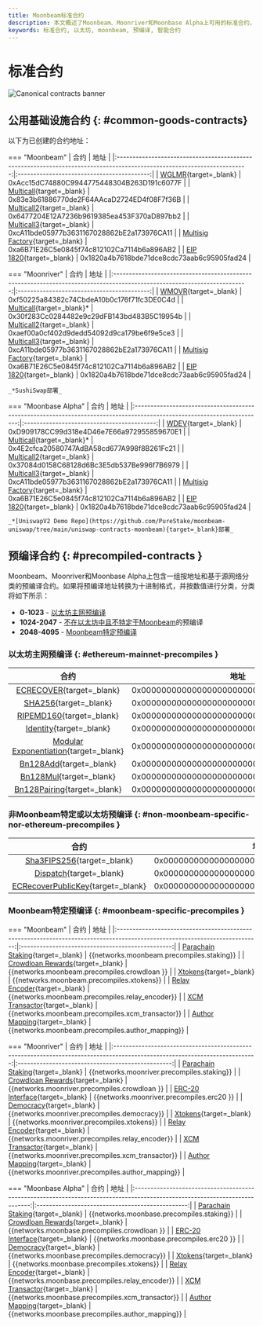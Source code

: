 ```yaml
---
title: Moonbeam标准合约
description: 本文概述了Moonbeam、Moonriver和Moonbase Alpha上可用的标准合约，包括一些公用基础设施和预编译合约。
keywords: 标准合约, 以太坊, moonbeam, 预编译, 智能合约
---
```


# 标准合约

![Canonical contracts banner](/images/builders/build/canonical-contracts/contract-addresses/canonical-contracts-banner.png)

## 公用基础设施合约 {: #common-goods-contracts}

以下为已创建的合约地址：

=== "Moonbeam"
    |                                                          合约                                                           |                    地址                    |
    |:-----------------------------------------------------------------------------------------------------------------------:|:------------------------------------------:|
    |      [WGLMR](https://moonbeam.moonscan.io/address/0xAcc15dC74880C9944775448304B263D191c6077F#code){target=_blank}       | 0xAcc15dC74880C9944775448304B263D191c6077F |
    |    [Multicall](https://moonbeam.moonscan.io/address/0x83e3b61886770de2F64AAcaD2724ED4f08F7f36B#code){target=_blank}     | 0x83e3b61886770de2F64AAcaD2724ED4f08F7f36B |
    |    [Multicall2](https://moonbeam.moonscan.io/address/0x6477204E12A7236b9619385ea453F370aD897bb2#code){target=_blank}    | 0x6477204E12A7236b9619385ea453F370aD897bb2 |
    |    [Multicall3](https://moonbeam.moonscan.io/address/0xca11bde05977b3631167028862be2a173976ca11#code){target=_blank}    | 0xcA11bde05977b3631167028862bE2a173976CA11 |
    | [Multisig Factory](https://moonbeam.moonscan.io/address/0xa6B71E26C5e0845f74c812102Ca7114b6a896AB2#code){target=_blank} | 0xa6B71E26C5e0845f74c812102Ca7114b6a896AB2 |
    |                           [EIP 1820](https://eips.ethereum.org/EIPS/eip-1820){target=_blank}                            | 0x1820a4b7618bde71dce8cdc73aab6c95905fad24 |


=== "Moonriver"
    |                                                           合约                                                           |                    地址                    |
    |:------------------------------------------------------------------------------------------------------------------------:|:------------------------------------------:|
    |      [WMOVR](https://moonriver.moonscan.io/address/0xf50225a84382c74CbdeA10b0c176f71fc3DE0C4d#code){target=_blank}       | 0xf50225a84382c74CbdeA10b0c176f71fc3DE0C4d |
    |    [Multicall](https://moonriver.moonscan.io/address/0x30f283Cc0284482e9c29dFB143bd483B5C19954b#code){target=_blank}*    | 0x30f283Cc0284482e9c29dFB143bd483B5C19954b |
    |    [Multicall2](https://moonriver.moonscan.io/address/0xaef00a0cf402d9dedd54092d9ca179be6f9e5ce3#code){target=_blank}    | 0xaef00a0cf402d9dedd54092d9ca179be6f9e5ce3 |
    |   [Multicall3](https://moonriver.moonscan.io/address/0xca11bde05977b3631167028862be2a173976ca11#code/){target=_blank}    | 0xcA11bde05977b3631167028862bE2a173976CA11 |
    | [Multisig Factory](https://moonriver.moonscan.io/address/0xa6B71E26C5e0845f74c812102Ca7114b6a896AB2#code){target=_blank} | 0xa6B71E26C5e0845f74c812102Ca7114b6a896AB2 |
    |                            [EIP 1820](https://eips.ethereum.org/EIPS/eip-1820){target=_blank}                            | 0x1820a4b7618bde71dce8cdc73aab6c95905fad24 |


    _*SushiSwap部署_

=== "Moonbase Alpha"
    |                                                          合约                                                           |                    地址                    |
    |:-----------------------------------------------------------------------------------------------------------------------:|:------------------------------------------:|
    |       [WDEV](https://moonbase.moonscan.io/address/0xD909178CC99d318e4D46e7E66a972955859670E1#code){target=_blank}       | 0xD909178CC99d318e4D46e7E66a972955859670E1 |
    |    [Multicall](https://moonbase.moonscan.io/address/0x4E2cfca20580747AdBA58cd677A998f8B261Fc21#code){target=_blank}*    | 0x4E2cfca20580747AdBA58cd677A998f8B261Fc21 |
    |    [Multicall2](https://moonbase.moonscan.io/address/0x37084d0158C68128d6Bc3E5db537Be996f7B6979#code){target=_blank}    | 0x37084d0158C68128d6Bc3E5db537Be996f7B6979 |
    |   [Multicall3](https://moonbase.moonscan.io/address/0xca11bde05977b3631167028862be2a173976ca11#code/){target=_blank}    | 0xcA11bde05977b3631167028862bE2a173976CA11 |
    | [Multisig Factory](https://moonbase.moonscan.io/address/0xa6B71E26C5e0845f74c812102Ca7114b6a896AB2#code){target=_blank} | 0xa6B71E26C5e0845f74c812102Ca7114b6a896AB2 |
    |                           [EIP 1820](https://eips.ethereum.org/EIPS/eip-1820){target=_blank}                            | 0x1820a4b7618bde71dce8cdc73aab6c95905fad24 |

    _*[UniswapV2 Demo Repo](https://github.com/PureStake/moonbeam-uniswap/tree/main/uniswap-contracts-moonbeam){target=_blank}部署_

## 预编译合约 {: #precompiled-contracts }

Moonbeam、Moonriver和Moonbase Alpha上包含一组按地址和基于源网络分类的预编译合约。如果将预编译地址转换为十进制格式，并按数值进行分类，分类将如下所示：

- **0-1023** - [以太坊主网预编译](#ethereum-mainnet-precompiles)
- **1024-2047** - [不在以太坊中且不特定于Moonbeam](#non-moonbeam-specific-nor-ethereum-precomiles)的预编译
- **2048-4095** - [Moonbeam特定预编译](#moonbeam-specific-precompiles)

### 以太坊主网预编译 {: #ethereum-mainnet-precompiles }

|                                                        合约                                                         |                    地址                    |
|:-------------------------------------------------------------------------------------------------------------------:|:------------------------------------------:|
|                     [ECRECOVER](/builders/build/canonical-contracts/precompiles/eth-mainnet/#verify-signatures-with-ecrecover/){target=_blank}                      | 0x0000000000000000000000000000000000000001 |
|                             [SHA256](/builders/build/canonical-contracts/precompiles/eth-mainnet/#hashing-with-sha256/){target=_blank}                              | 0x0000000000000000000000000000000000000002 |
|                         [RIPEMD160](/builders/build/canonical-contracts/precompiles/eth-mainnet/#hashing-with-ripemd-160/){target=_blank}                           | 0x0000000000000000000000000000000000000003 |
|                           [Identity](/builders/build/canonical-contracts/precompiles/eth-mainnet/#the-identity-function/){target=_blank}                            | 0x0000000000000000000000000000000000000004 |
|                   [Modular Exponentiation](/builders/build/canonical-contracts/precompiles/eth-mainnet/#modular-exponentiation/){target=_blank}                     | 0x0000000000000000000000000000000000000005 |
|     [Bn128Add](https://paritytech.github.io/frontier/rustdocs/pallet_evm_precompile_bn128/struct.Bn128Add.html){target=_blank}      | 0x0000000000000000000000000000000000000006 |
|     [Bn128Mul](https://paritytech.github.io/frontier/rustdocs/pallet_evm_precompile_bn128/struct.Bn128Mul.html){target=_blank}      | 0x0000000000000000000000000000000000000007 |
| [Bn128Pairing](https://paritytech.github.io/frontier/rustdocs/pallet_evm_precompile_bn128/struct.Bn128Pairing.html){target=_blank}  | 0x0000000000000000000000000000000000000008 |

### 非Moonbeam特定或以太坊预编译 {: #non-moonbeam-specific-nor-ethereum-precompiles }

|                                                               合约                                                               |                    地址                    |
|:--------------------------------------------------------------------------------------------------------------------------------:|:------------------------------------------:|
|       [Sha3FIPS256](https://paritytech.github.io/frontier/rustdocs/pallet_evm_precompile_sha3fips/struct.Sha3FIPS256.html){target=_blank}        | 0x0000000000000000000000000000000000000400 |
|          [Dispatch](https://paritytech.github.io/frontier/rustdocs/pallet_evm_precompile_dispatch/struct.Dispatch.html){target=_blank}           | 0x0000000000000000000000000000000000000401 |
| [ECRecoverPublicKey](https://paritytech.github.io/frontier/rustdocs/pallet_evm_precompile_simple/struct.ECRecoverPublicKey.html){target=_blank}  | 0x0000000000000000000000000000000000000402 |

### Moonbeam特定预编译 {: #moonbeam-specific-precompiles }

=== "Moonbeam"
    |                                                            合约                                                             |                       地址                       |
    |:---------------------------------------------------------------------------------------------------------------------------:|:------------------------------------------------:|
    |  [Parachain Staking](https://github.com/PureStake/moonbeam/blob/master/precompiles/parachain-staking/StakingInterface.sol){target=_blank}   |    {{networks.moonbeam.precompiles.staking}}     |
    | [Crowdloan Rewards](https://github.com/PureStake/moonbeam/blob/master/precompiles/crowdloan-rewards/CrowdloanInterface.sol){target=_blank}  |   {{networks.moonbeam.precompiles.crowdloan }}   |
    |                [Xtokens](https://github.com/PureStake/moonbeam/blob/master/precompiles/xtokens/Xtokens.sol){target=_blank}                  |    {{networks.moonbeam.precompiles.xtokens}}     |
    |        [Relay Encoder](https://github.com/PureStake/moonbeam/blob/master/precompiles/relay-encoder/RelayEncoder.sol){target=_blank}         | {{networks.moonbeam.precompiles.relay_encoder}}  |
    |      [XCM Transactor](https://github.com/PureStake/moonbeam/blob/master/precompiles/xcm_transactor/XcmTransactor.sol){target=_blank}        | {{networks.moonbeam.precompiles.xcm_transactor}} |
    |  [Author Mapping](https://github.com/PureStake/moonbeam/blob/master/precompiles/author-mapping/AuthorMappingInterface.sol){target=_blank}   | {{networks.moonbeam.precompiles.author_mapping}} |

=== "Moonriver"
    |                                                            合约                                                             |                       地址                        |
    |:---------------------------------------------------------------------------------------------------------------------------:|:-------------------------------------------------:|
    |  [Parachain Staking](https://github.com/PureStake/moonbeam/blob/master/precompiles/parachain-staking/StakingInterface.sol){target=_blank}   |    {{networks.moonriver.precompiles.staking}}     |
    | [Crowdloan Rewards](https://github.com/PureStake/moonbeam/blob/master/precompiles/crowdloan-rewards/CrowdloanInterface.sol){target=_blank}  |   {{networks.moonriver.precompiles.crowdloan }}   |
    |         [ERC-20 Interface](https://github.com/PureStake/moonbeam/blob/master/precompiles/balances-erc20/ERC20.sol){target=_blank}           |     {{networks.moonriver.precompiles.erc20 }}     |
    |     [Democracy](https://github.com/PureStake/moonbeam/blob/master/precompiles/pallet-democracy/DemocracyInterface.sol){target=_blank}       |   {{networks.moonriver.precompiles.democracy}}    |
    |                [Xtokens](https://github.com/PureStake/moonbeam/blob/master/precompiles/xtokens/Xtokens.sol){target=_blank}                  |    {{networks.moonriver.precompiles.xtokens}}     |
    |        [Relay Encoder](https://github.com/PureStake/moonbeam/blob/master/precompiles/relay-encoder/RelayEncoder.sol){target=_blank}         | {{networks.moonriver.precompiles.relay_encoder}}  |
    |      [XCM Transactor](https://github.com/PureStake/moonbeam/blob/master/precompiles/xcm_transactor/XcmTransactor.sol){target=_blank}        | {{networks.moonriver.precompiles.xcm_transactor}} |
    |  [Author Mapping](https://github.com/PureStake/moonbeam/blob/master/precompiles/author-mapping/AuthorMappingInterface.sol){target=_blank}   | {{networks.moonriver.precompiles.author_mapping}} |

=== "Moonbase Alpha"
    |                                                            合约                                                             |                       地址                       |
    |:---------------------------------------------------------------------------------------------------------------------------:|:------------------------------------------------:|
    |  [Parachain Staking](https://github.com/PureStake/moonbeam/blob/master/precompiles/parachain-staking/StakingInterface.sol){target=_blank}   |    {{networks.moonbase.precompiles.staking}}     |
    | [Crowdloan Rewards](https://github.com/PureStake/moonbeam/blob/master/precompiles/crowdloan-rewards/CrowdloanInterface.sol){target=_blank}  |   {{networks.moonbase.precompiles.crowdloan }}   |
    |         [ERC-20 Interface](https://github.com/PureStake/moonbeam/blob/master/precompiles/balances-erc20/ERC20.sol){target=_blank}           |     {{networks.moonbase.precompiles.erc20 }}     |
    |     [Democracy](https://github.com/PureStake/moonbeam/blob/master/precompiles/pallet-democracy/DemocracyInterface.sol){target=_blank}       |   {{networks.moonbase.precompiles.democracy}}    |
    |                [Xtokens](https://github.com/PureStake/moonbeam/blob/master/precompiles/xtokens/Xtokens.sol){target=_blank}                  |    {{networks.moonbase.precompiles.xtokens}}     |
    |        [Relay Encoder](https://github.com/PureStake/moonbeam/blob/master/precompiles/relay-encoder/RelayEncoder.sol){target=_blank}         | {{networks.moonbase.precompiles.relay_encoder}}  |
    |      [XCM Transactor](https://github.com/PureStake/moonbeam/blob/master/precompiles/xcm_transactor/XcmTransactor.sol){target=_blank}        | {{networks.moonbase.precompiles.xcm_transactor}} |
    |  [Author Mapping](https://github.com/PureStake/moonbeam/blob/master/precompiles/author-mapping/AuthorMappingInterface.sol){target=_blank}   | {{networks.moonbase.precompiles.author_mapping}} |

